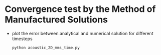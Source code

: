 # Convergence test by the Method of Manufactured Solutions

- plot the error between analytical and numerical solution for different timesteps
   
  `python acoustic_2D_mms_time.py`
